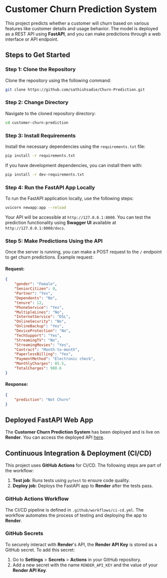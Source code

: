 # **Customer Churn Prediction System**

This project predicts whether a customer will churn based on various features like customer details and usage behavior. The model is deployed as a REST API using **FastAPI**, and you can make predictions through a web interface or API endpoint.

## Steps to Get Started

### Step 1: Clone the Repository

Clone the repository using the following command:

```bash
git clone https://github.com/sathishsadie/Churn-Prediction.git
```

### Step 2: Change Directory

Navigate to the cloned repository directory:

```bash
cd customer-churn-prediction
```

### Step 3: Install Requirements

Install the necessary dependencies using the `requirements.txt` file:

```bash
pip install -r requirements.txt
```

If you have development dependencies, you can install them with:

```bash
pip install -r dev-requirements.txt
```


### Step 4: Run the FastAPI App Locally

To run the FastAPI application locally, use the following steps:


```bash
uvicorn newapp:app --reload
```

Your API will be accessible at `http://127.0.0.1:8000`. You can test the prediction functionality using **Swagger UI** available at `http://127.0.0.1:8000/docs`.

### Step 5: Make Predictions Using the API

Once the server is running, you can make a POST request to the `/` endpoint to get churn predictions. Example request:

#### Request:
```json
{
    "gender": "Female",
    "SeniorCitizen": 0,
    "Partner": "Yes",
    "Dependents": "No",
    "tenure": 12,
    "PhoneService": "Yes",
    "MultipleLines": "No",
    "InternetService": "DSL",
    "OnlineSecurity": "No",
    "OnlineBackup": "Yes",
    "DeviceProtection": "No",
    "TechSupport": "Yes",
    "StreamingTV": "No",
    "StreamingMovies": "Yes",
    "Contract": "Month-to-month",
    "PaperlessBilling": "Yes",
    "PaymentMethod": "Electronic check",
    "MonthlyCharges": 85.5,
    "TotalCharges": 980.6
}
```

#### Response:
```json
{
    "prediction": "Not Churn"
}
```

## Deployed FastAPI Web App

The **Customer Churn Prediction System** has been deployed and is live on **Render**. You can access the deployed API [here](https://churn-prediction-b0og.onrender.com/).

## Continuous Integration & Deployment (CI/CD)

This project uses **GitHub Actions** for CI/CD. The following steps are part of the workflow:

1. **Test job**: Runs tests using `pytest` to ensure code quality.
2. **Deploy job**: Deploys the FastAPI app to **Render** after the tests pass.

### GitHub Actions Workflow

The CI/CD pipeline is defined in `.github/workflows/ci-cd.yml`. The workflow automates the process of testing and deploying the app to **Render**.

### GitHub Secrets

To securely interact with **Render**'s API, the **Render API Key** is stored as a GitHub secret. To add this secret:

1. Go to **Settings** > **Secrets** > **Actions** in your GitHub repository.
2. Add a new secret with the name `RENDER_API_KEY` and the value of your **Render API Key**.

